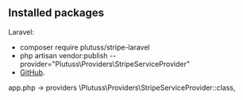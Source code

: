 ## Installed packages

Laravel:
- composer require plutuss/stripe-laravel
-  php artisan vendor:publish --provider="Plutuss\Providers\StripeServiceProvider"
- [GitHub](https://github.com/plutuss/stripe-laravel).

app.php ->  providers
 \Plutuss\Providers\StripeServiceProvider::class,